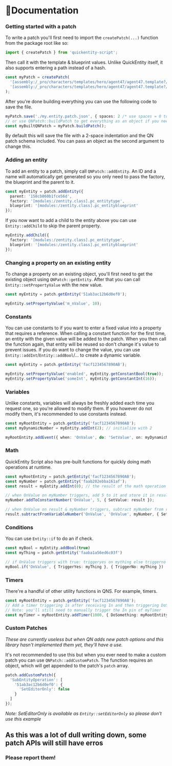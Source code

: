 # 📝Documentation

### Getting started with a patch
To write a patch you'll first need to import the ```createPatch(...)``` function from the package root like so:
```ts
import { createPatch } from 'quickentity-script';
```
Then call it with the template & blueprint values. Unlike QuickEntity itself, it also supports entering a path instead of a hash.
```ts
const myPatch = createPatch(
  '[assembly:/_pro/characters/templates/hero/agent47/agent47.template?/agent47_default.entitytemplate].pc_entitytype',
  '[assembly:/_pro/characters/templates/hero/agent47/agent47.template?/agent47_default.entitytemplate].pc_entityblueprint'
);
```
After you're done building everything you can use the following code to save the file.
```ts
myPatch.save('./my.entity.patch.json', { spaces: 2 /* use spaces = 0 to not format at all */ });
// or use QNPatch::buildPatch to get everything as an object if you need to do more with it
const myBuiltQNPatch = myPatch.buildPatch();
```
By default this will save the file with a 2-space indentation and the QN patch schema included. You can pass an object as the second argument to change this.

### Adding an entity
To add an entity to a patch, simply call `QNPatch::addEntity`. An ID and a name will automatically get generated so you only need to pass the factory, the blueprint and the parent to it.
```ts
const myEntity = patch.addEntity({
  parent: '158cb860b1fce56d',
  factory: '[modules:/zentity.class].pc_entitytype',
  blueprint: '[modules:/zentity.class].pc_entityblueprint'
});
```
If you now want to add a child to the entity above you can use ```Entity::addChild``` to skip the parent property.
```ts
myEntity.addChild({
  factory: '[modules:/zentity.class].pc_entitytype',
  blueprint: '[modules:/zentity.class].pc_entityblueprint'
});
```

### Changing a property on an existing entity
To change a property on an existing object, you'll first need to get the existing object using ```QNPatch::getEntity```. After that you can call ```Entity::setPropertyValue``` with the new value.
```ts
const myEntity = patch.getEntity('51ab3ac12b6d0ef0');

myEntity.setPropertyValue('m_nValue', 10);
```

### Constants
You can use constants to if you want to enter a fixed value into a property that requires a reference. When calling a constant function for the first time, an entity with the given value will be added to the patch. When you then call the function again, that entity will be reused so don't change it's value to prevent issues. If you do want to change the value, you can use ```Entity::addInt```/```Entity::addBool```/... to create a dynamic variable.
```ts
const myEntity = patch.getEntity('facf1234567890AB');

myEntity.setPropertyValue('enabled', myEntity.getConstantBool(true));
myEntity.setPropertyValue('someInt', myEntity.getConstantInt(16));
```

### Variables
Unlike constants, variables will always be freshly added each time you request one, so you're allowed to modify them. If you however do not modify them, it's recommended to use constants instead.
```ts
const myRootEntity = patch.getEntity('facf1234567890AB');
const myDynamicNumber = myEntity.addInt(2); // initialize with 2

myRootEntity.addEvent({ when: 'OnValue', do: 'SetValue', on: myDynamicNumber });
```

### Math
QuickEntity Script also has pre-built functions for quickly doing math operations at runtime.
```ts
const myRootEntity = patch.getEntity('facf1234567890AB');
const myNumber = patch.getEntity('faab202ebba161af');
const result = myEntity.addInt(0); // the result of the math operation will be stored here

// when OnValue on myNumber triggers, add 5 to it and store it in result
myNumber.addToConstantNumber('OnValue', 5, { SetValue: result });

// when OnValue on result & myNumber triggers, subtract myNumber from result and store it in result
result.subtractFromVariableNumber('OnValue', 'OnValue', myNumber, { SetValue: result });
```

### Conditions
You can use ```Entity::if``` to do an if check.
```ts
const myBool = myEntity.addBool(true)
const myThing = patch.getEntity('faaba1a56ed6c03f')

// if OnValue triggers with true: triggeryes on mything else triggerno on mything
myBool.if('OnValue', { TriggerYes: myThing }, { TriggerNo: myThing })
```

### Timers
There're a handful of other utility functions in QNS. For example, timers.
```ts
const myRootEntity = patch.getEntity('facf1234567890AB');
// Add a timer triggering 1s after receiving In and then triggering DoSomething on myRootEntity
// Note: you'll still need to manually trigger the In pin of myTimer
const myTimer = myRootEntity.addTimer(1000, { DoSomething: myRootEntity });
```

### Custom Patches
*These are currently useless but when QN adds new patch options and this library hasn't implemented them yet, they'll have a use.*

It's not recommended to use this but when you ever need to make a custom patch you can use ```QNPatch::addCustomPatch```. The function requires an object, which will get appended to the patch's ```patch``` array.
```ts
patch.addCustomPatch({
  'SubEntityOperation': [
    '51ab3ac12b6d0ef0': {
      'SetEditorOnly': false
    }
  ]
});
```
*Note: SetEditorOnly is available as ```Entity::setEditorOnly``` so please don't use this example*

## As this was a lot of dull writing down, some patch APIs will still have erros
### Please report them!
